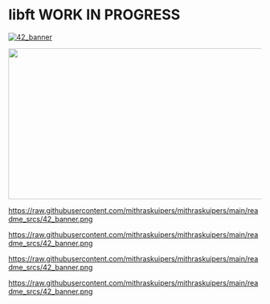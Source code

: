 # libft WORK IN PROGRESS

[![42_banner](https://raw.githubusercontent.com/mithraskuipers/mithraskuipers/main/readme_srcs/42_banner.png)]()



<p align="center">
  <img width="740" height="300" src="https://raw.githubusercontent.com/mithraskuipers/mithraskuipers/main/readme_srcs/42_banner.png">
</p>

https://raw.githubusercontent.com/mithraskuipers/mithraskuipers/main/readme_srcs/42_banner.png

https://raw.githubusercontent.com/mithraskuipers/mithraskuipers/main/readme_srcs/42_banner.png

https://raw.githubusercontent.com/mithraskuipers/mithraskuipers/main/readme_srcs/42_banner.png

https://raw.githubusercontent.com/mithraskuipers/mithraskuipers/main/readme_srcs/42_banner.png

